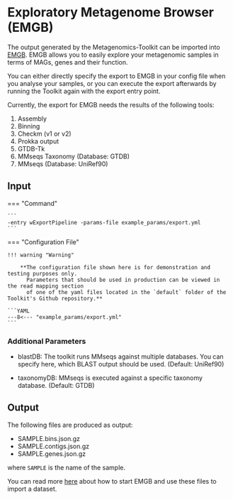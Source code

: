 # Exploratory Metagenome Browser (EMGB)

The output generated by the Metagenomics-Toolkit can be imported into [EMGB](https://gitab.ub.uni-bielefeld.de/cmg/emgb/emgb-server).
EMGB allows you to easily explore your metagenomic samples in terms of MAGs, genes and their function.

You can either directly specify the export to EMGB in your config file when you analyse your samples, or you can execute the
export afterwards by running the Toolkit again with the export entry point. 

Currently, the export for EMGB needs the results of the following tools:

1. Assembly
2. Binning
3. Checkm (v1 or v2)
4. Prokka output
5. GTDB-Tk 
6. MMseqs Taxonomy (Database: GTDB)
7. MMseqs (Database: UniRef90) 

## Input

=== "Command"

    ```
    -entry wExportPipeline -params-file example_params/export.yml
    ```

=== "Configuration File"

    !!! warning "Warning"
     
        **The configuration file shown here is for demonstration and testing purposes only. 
          Parameters that should be used in production can be viewed in the read mapping section 
          of one of the yaml files located in the `default` folder of the Toolkit's Github repository.**

    ```YAML
    ---8<--- "example_params/export.yml"
    ```


### Additional Parameters

* blastDB: The toolkit runs MMseqs against multiple databases. You can specify here, which BLAST output should be used. (Default: UniRef90)

* taxonomyDB: MMseqs is executed against a specific taxonomy database. (Default: GTDB)   

## Output

The following files are produced as output:

* SAMPLE.bins.json.gz  
* SAMPLE.contigs.json.gz
* SAMPLE.genes.json.gz

where `SAMPLE` is the name of the sample.

You can read more [here](https://gitlab.ub.uni-bielefeld.de/cmg/emgb/emgb-server/-/tree/master#quick-start) about how to 
start EMGB and use these files to import a dataset. 
